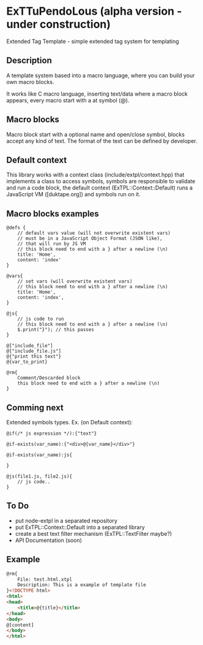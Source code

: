# ExTTuPendoLous (alpha version - under construction)
Extended Tag Template - simple extended tag system for templating

## Description

A template system based into a macro language, where you can build your own macro blocks.

It works like C macro language, inserting text/data where a macro block appears, every macro start with
a at symbol (@).

## Macro blocks

Macro block start with a optional name and open/close symbol, blocks accept any kind of text. The format
of the text can be defined by developer.

## Default context

This library works with a context class (include/extpl/context.hpp) that implements a class to access symbols, 
symbols are responsible to validate and run a code block, the default context (ExTPL::Context::Default) runs
a JavaScript VM ([duktape.org]) and symbols run on it.

## Macro blocks examples

```
@defs {
	// default vars value (will not overwrite existent vars)
	// must be in a JavaScript Object Format (JSON like),
	// that will run by JS VM
	// this block need to end with a } after a newline (\n)
	title: 'Home',
	content: 'index'
}

@vars{
	// set vars (will overwrite existent vars)
	// this block need to end with a } after a newline (\n)
	title: 'Home',
	content: 'index',
}

@js{
	// js code to run
	// this block need to end with a } after a newline (\n)
	$.print("}"); // this passes
}

@["include_file"]
@["include_file.js"]
@{"print this text"}
@{var_to_print}

@rm{
	Comment/Descarded block
	this block need to end with a } after a newline (\n)
}
```

## Comming next

Extended symbols types. Ex. (on Default context):

```
@if(/* js expression */):{"text"}

@if-exists(var_name):{"<div>@{var_name}</div>"}

@if-exists(var_name):js{
	
}

@js(file1.js, file2.js){
	// js code..
}
```

## To Do

* put node-extpl in a separated repository
* put ExTPL::Context::Default into a separated library
* create a best text filter mechanism (ExTPL::TextFilter maybe?)
* API Documentation (soon)

## Example

```html
@rm{
	File: test.html.xtpl
	Description: This is a example of template file
}<!DOCTYPE html>
<html>
<head>
	<title>@{title}</title>
</head>
<body>
@[content]
</body>
</html>
```